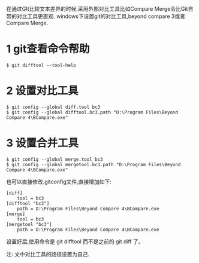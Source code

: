 <div class="jumbotron">
	<p>在通过GIt比较文本差异的时候,采用外部对比工具比如Compare Merge会比Git自带的对比工具更直观. windows下设置git的对比工具,beyond compare 3或者Compare Merge.</p>
</div>

1 git查看命令帮助
===
```
$ git difftool --tool-help
```

2 设置对比工具
===

```
$ git config --global diff.tool bc3
$ git config --global difftool.bc3.path "D:\Program Files\Beyond Compare 4\BCompare.exe"
```

3 设置合并工具
===

```
$ git config --global merge.tool bc3
$ git config --global mergetool.bc3.path "D:\Program Files\Beyond Compare 4\BCompare.exe"
```

也可以直接修改.gitconfig文件,直接增加如下:

```
[diff]
    tool = bc3
[difftool "bc3"]
    path = D:\Program Files\Beyond Compare 4\BCompare.exe
[merge]
    tool = bc3
[mergetool "bc3"]
    path = D:\Program Files\Beyond Compare 4\BCompare.exe
```

设置好后,使用命令是 git difftool 而不是之前的 git diff 了。

注:
文中对比工具的路径设置为自己.
